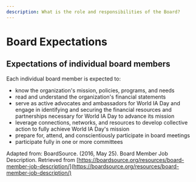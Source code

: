```yaml
---
description: What is the role and responsibilities of the Board?
---
```


# Board Expectations

## Expectations of individual board members

Each individual board member is expected to:

* know the organization's mission, policies, programs, and needs
* read and understand the organization's financial statements
* serve as active advocates and ambassadors for World IA Day and engage in identifying and securing the financial resources and partnerships necessary for World IA Day to advance its mission
* leverage connections, networks, and resources to develop collective action to fully achieve World IA Day's mission
* prepare for, attend, and conscientiously participate in board meetings
* participate fully in one or more committees

Adapted from: BoardSource. (2016, May 25). Board Member Job Description. Retrieved from [https://boardsource.org/resources/board-member-job-description/](https://boardsource.org/resources/board-member-job-description/)
